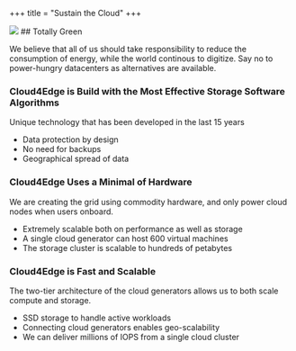 +++
title = "Sustain the Cloud"
+++

<img class="gener8Logo" src="https://3.bp.blogspot.com/-pjQAqLPRQXM/Vsb0ySaBQXI/AAAAAAAAC2c/EmBq11bEtOc/s400/Totally%2Bgreen.1.png">
## Totally Green

We believe that all of us should take responsibility to reduce the consumption of energy, while the world continous to digitize. Say no to power-hungry datacenters as alternatives are available.

### Cloud4Edge is Build with the Most Effective Storage Software Algorithms

Unique technology that has been developed in the last 15 years 

* Data protection by design
* No need for backups
* Geographical spread of data

### Cloud4Edge Uses a Minimal of Hardware

We are creating the grid using commodity hardware, and only power cloud nodes when users onboard.

* Extremely scalable both on performance as well as storage
* A single cloud generator can host 600 virtual machines
* The storage cluster is scalable to hundreds of petabytes

### Cloud4Edge is Fast and Scalable

The two-tier architecture of the cloud generators allows us to both scale compute and storage.

* SSD storage to handle active workloads
* Connecting cloud generators enables geo-scalability
* We can deliver millions of IOPS from a single cloud cluster